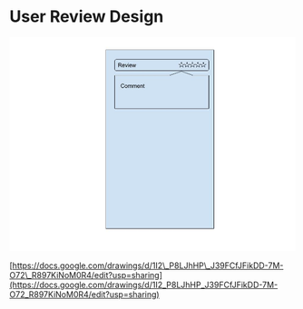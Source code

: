 # User Review Design

![](../../.gitbook/assets/user-review-design%20%281%29.jpg)

 

[https://docs.google.com/drawings/d/1I2\_P8LJhHP\_J39FCfJFikDD-7M-O72\_R897KiNoM0R4/edit?usp=sharing](https://docs.google.com/drawings/d/1I2_P8LJhHP_J39FCfJFikDD-7M-O72_R897KiNoM0R4/edit?usp=sharing)

